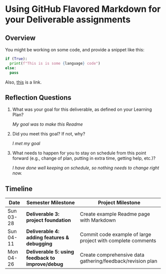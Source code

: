# Using GitHub Flavored Markdown for your Deliverable assignments
## Overview
You might be working on some code, and provide a snippet like this:
```python
if (True):
  print(f"This is is some {language} code")
else:
  pass
```

Also, [this](https://www.youtube.com/watch?v=dQw4w9WgXcQ, "Rick") is a link.


## Reflection Questions
1. What was your goal for this deliverable, as defined on your Learning Plan?

   *My goal was to make this Readme*
2. Did you meet this goal? If not, why?

   *I met my goal*
3. What needs to happen for you to stay on schedule from this point forward (e.g., change of plan, putting in extra time, getting help, etc.)?

   *I have done well keeping on schedule, so nothing needs to change right now.*


## Timeline
Date | Semester Milestone | Project Milestone
--- | --- | ---
Sun 03-28 | **Deliverable 3: project foundation** | Create example Readme page with Markdown
Sun 04-11 | **Deliverable 4: adding features & debugging** | Commit code example of large project with complete comments
Mon 04-26 | **Deliverable 5: using feedback to improve/debug** | Create comprehensive data gathering/feedback/revision plan



